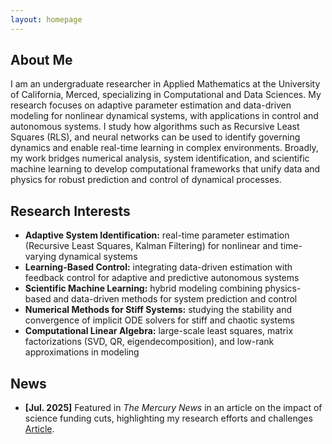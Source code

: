 ```yaml
---
layout: homepage
---
```


## About Me

I am an undergraduate researcher in Applied Mathematics at the University of California, Merced, specializing in Computational and Data Sciences. My research focuses on adaptive parameter estimation and data-driven modeling for nonlinear dynamical systems, with applications in control and autonomous systems. I study how algorithms such as Recursive Least Squares (RLS), and neural networks can be used to identify governing dynamics and enable real-time learning in complex environments. Broadly, my work bridges numerical analysis, system identification, and scientific machine learning to develop computational frameworks that unify data and physics for robust prediction and control of dynamical processes.

## Research Interests

- **Adaptive System Identification:** real-time parameter estimation (Recursive Least Squares, Kalman Filtering) for nonlinear and time-varying dynamical systems
- **Learning-Based Control:** integrating data-driven estimation with feedback control for adaptive and predictive autonomous systems 
- **Scientific Machine Learning:** hybrid modeling combining physics-based and data-driven methods for system prediction and control  
- **Numerical Methods for Stiff Systems:** studying the stability and convergence of implicit ODE solvers for stiff and chaotic systems  
- **Computational Linear Algebra:** large-scale least squares, matrix factorizations (SVD, QR, eigendecomposition), and low-rank approximations in modeling  

## News

- **[Jul. 2025]** Featured in *The Mercury News* in an article on the impact of science funding cuts, highlighting my research efforts and challenges [Article]("https://www.mercurynews.com/2025/07/19/cuts-to-science-grants-force-san-jose-researchers-student-to-scramble/"). 

<!--{% include_relative _includes/publications.md %} -->

<!--{% include_relative _includes/services.md %} -->